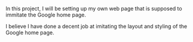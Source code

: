 In this project, I will be setting up my own web page that is supposed to immitate the Google home page.

I believe I have done a decent job at imitating the layout and styling of the Google home page.
